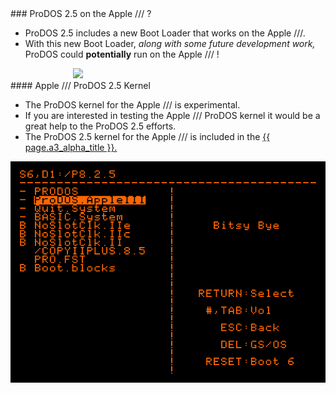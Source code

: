 <div class="vertical-spacer"></div>
### ProDOS 2.5 on the Apple /// ?

* ProDOS 2.5 includes a new Boot Loader that works on the Apple ///.
* With this new Boot Loader, _along with some future development work,_ <br />ProDOS could **potentially** run on the Apple /// !

<img style="margin-left:100px;" src="/pix/prodos25/prodos-2.5_on_appleiii.png" />

<div class="vertical-spacer"></div>
#### Apple /// ProDOS 2.5 Kernel

* The ProDOS kernel for the Apple /// is experimental.
* If you are interested in testing the Apple /// ProDOS kernel it would be a great help to the ProDOS 2.5 efforts.
* The ProDOS 2.5 kernel for the Apple /// is included in the <a href="{{ page.a3_download_link }}">{{ page.a3_alpha_title }}.</a>

<img class="indented" src="/pix/prodos25/prodos25_a3_kernel.png" />


